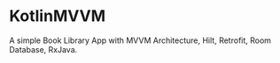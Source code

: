# KotlinMVVM
A simple Book Library App with MVVM Architecture, Hilt, Retrofit, Room Database, RxJava.
